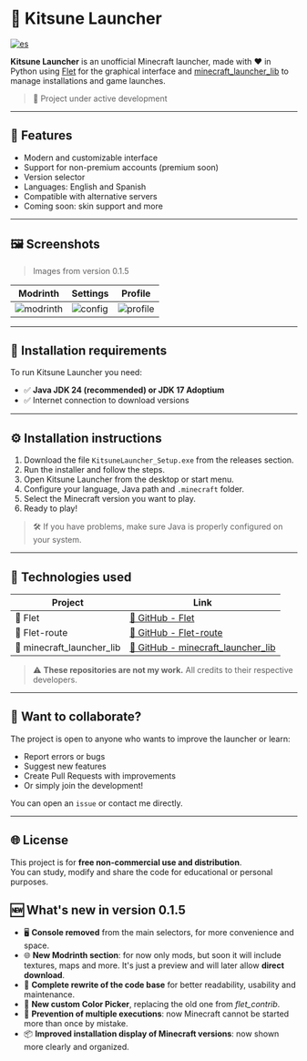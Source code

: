 # 🦊 Kitsune Launcher

[![es](https://img.shields.io/badge/lang-es-gree.svg)](README.md)

**Kitsune Launcher** is an unofficial Minecraft launcher, made with ❤️ in Python using [Flet](https://flet.dev) for the graphical interface and [minecraft_launcher_lib](https://github.com/JakobDev/minecraft-launcher-lib) to manage installations and game launches.

> 🚧 Project under active development

---

## 🎯 Features

- Modern and customizable interface
- Support for non-premium accounts (premium soon)
- Version selector
- Languages: English and Spanish
- Compatible with alternative servers
- Coming soon: skin support and more

---

## 🖼️ Screenshots

> Images from version 0.1.5

| Modrinth | Settings | Profile |
|-------|---------------|---------------------|
| ![modrinth](https://snipboard.io/l8PeHv.jpg) | ![config](https://snipboard.io/BA6kp8.jpg) | ![profile](https://snipboard.io/RjN8cg.jpg) |

---

## 💾 Installation requirements

To run Kitsune Launcher you need:

- ✅ **Java JDK 24 (recommended) or JDK 17 Adoptium**
- ✅ Internet connection to download versions

---

## ⚙️ Installation instructions

1. Download the file `KitsuneLauncher_Setup.exe` from the releases section.
2. Run the installer and follow the steps.
3. Open Kitsune Launcher from the desktop or start menu.
4. Configure your language, Java path and `.minecraft` folder.
5. Select the Minecraft version you want to play.
6. Ready to play!

> 🛠 If you have problems, make sure Java is properly configured on your system.

---

## 🧠 Technologies used

| Project | Link |
|----------|--------|
| 🎨 Flet | [🔗 GitHub - Flet](https://github.com/flet-dev/flet) |
| 🔀 Flet-route | [🔗 GitHub - Flet-route](https://github.com/saurabhwadekar/flet_route) |
| 🧱 minecraft_launcher_lib | [🔗 GitHub - minecraft_launcher_lib](https://github.com/JakobDev/minecraft-launcher-lib) |

> ⚠️ **These repositories are not my work.** All credits to their respective developers.

---

## 🤝 Want to collaborate?

The project is open to anyone who wants to improve the launcher or learn:

- Report errors or bugs
- Suggest new features
- Create Pull Requests with improvements
- Or simply join the development!

You can open an `issue` or contact me directly.

---

## 🌐 License

This project is for **free non-commercial use and distribution**.  
You can study, modify and share the code for educational or personal purposes.

## 🆕 What's new in version 0.1.5

- 🖥️ **Console removed** from the main selectors, for more convenience and space.  
- 🌐 **New Modrinth section**: for now only mods, but soon it will include textures, maps and more. It's just a preview and will later allow **direct download**.  
- 📜 **Complete rewrite of the code base** for better readability, usability and maintenance.  
- 🎨 **New custom Color Picker**, replacing the old one from *flet_contrib*.  
- 🚫 **Prevention of multiple executions**: now Minecraft cannot be started more than once by mistake.  
- 📦 **Improved installation display of Minecraft versions**: now shown more clearly and organized.  